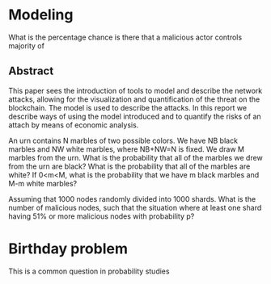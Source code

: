 # Modeling 

What is the percentage chance is there that a malicious actor controls majority of

## Abstract 

This paper sees the introduction of tools to model and describe the network attacks, allowing for the visualization and quantification of the threat on the blockchain. The model is used to describe the attacks. In this report we describe ways of using the model introduced and to quantify the risks of an attach by means of economic analysis. 

An urn contains N marbles of two possible colors. We have NB black marbles and NW white marbles, where NB+NW=N is fixed. We draw M marbles from the urn. What is the probability that all of the marbles we drew from the urn are black? What is the probability that all of the marbles are white? If 0<m<M, what is the probability that we have m black marbles and M-m white marbles?



Assuming that 1000 nodes randomly divided into 1000 shards. What is the number of malicious nodes, such that the situation where at least one shard having 51% or more malicious nodes with probability p?



# Birthday problem 

This is a common question in probability studies 
